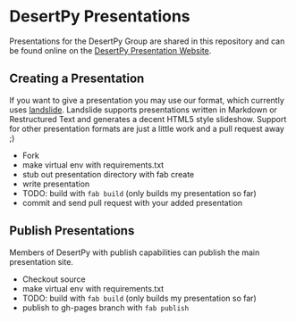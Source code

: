 DesertPy Presentations
======================

Presentations for the DesertPy Group are shared in this repository and
can be found online on the
[DesertPy Presentation Website](http://desertpy.com/pages/presentations.html).

Creating a Presentation
-----------------------

If you want to give a presentation you may use our format, which currently
uses [landslide](https://github.com/adamzap/landslide).  Landslide
supports presentations written in Markdown or Restructured Text and
generates a decent HTML5 style slideshow.  Support for other presentation
formats are just a little work and a pull request away ;)

* Fork
* make virtual env with requirements.txt
* stub out presentation directory with fab create
* write presentation
* TODO: build with `fab build` (only builds my presentation so far)
* commit and send pull request with your added presentation

Publish Presentations
---------------------

Members of DesertPy with publish capabilities can publish the main
presentation site.

* Checkout source
* make virtual env with requirements.txt
* TODO: build with `fab build` (only builds my presentation so far)
* publish to gh-pages branch with `fab publish`
